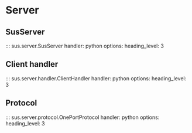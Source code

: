 # Server

## SusServer

::: sus.server.SusServer
    handler: python
    options:
        heading_level: 3
        
## Client handler

::: sus.server.handler.ClientHandler
    handler: python
    options:
        heading_level: 3

## Protocol

::: sus.server.protocol.OnePortProtocol
    handler: python
    options:
        heading_level: 3